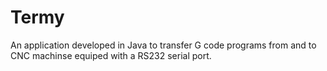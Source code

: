 # Termy

An application developed in Java to transfer G code programs from and to CNC machinse equiped with a RS232 serial port.
